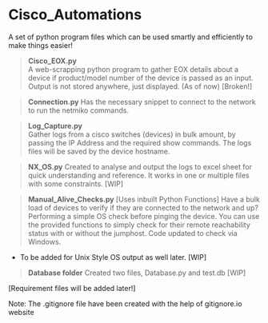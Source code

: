 # Cisco_Automations
A set of python program files which can be used smartly and efficiently to make things easier! 

>**Cisco_EOX.py**  
> A web-scrapping python program to gather EOX details about a device if product/model number of the device is passed as an input.
> Output is not stored anywhere, just displayed. (As of now)
[Broken!]

>**Connection.py**
> Has the necessary snippet to connect to the network to run the netmiko commands.

>**Log_Capture.py**  
> Gather logs from a cisco switches (devices) in bulk amount, by passing the IP Address and the required show commands.
> The logs files will be saved by the device hostname.

>**NX_OS.py**
> Created to analyse and output the logs to excel sheet for quick understanding and reference. It works in one or multiple files with some constraints. 
[WIP]

>**Manual_Alive_Checks.py**
> [Uses inbuilt Python Functions]
> Have a bulk load of devices to verify if they are connected to the network and up?
> Performing a simple OS check before pinging the device. 
> You can use the provided functions to simply check for their remote reachability status with or without the jumphost. 
> Code updated to check via Windows. 
+ To be added for Unix Style OS output as well later. 
[WIP]

>**Database folder**
>Created two files, Database.py and test.db
[WIP]

[Requirement files will be added later!]

Note: The .gitignore file have been created with the help of gitignore.io website